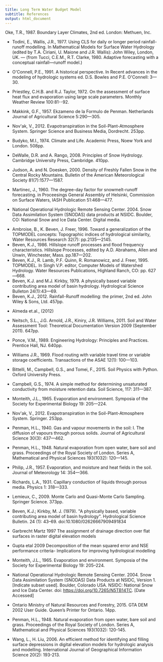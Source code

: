 ```yaml
---
title: Long Term Water Budget Model
subtitle: References
output: html_document
---
```


Oke, T.R., 1987. Boundary Layer Climates, 2nd ed. London: Methuen, Inc.

<!-- from intro -->

- Todini, E., Wallis, J.R., 1977. Using CLS for daily or longer period rainfall-runoff modelling. In Mathematical Models for Surface Water Hydrology (edited by T.A. Ciriani, U. Maione and J.R. Wallis): John Wiley, London, UK. — (from Tucci, C.E.M., R.T. Clarke, 1980. Adaptive forecasting with a conceptual rainfall—runoff model.)

- O'Connell, P.E., 1991. A historical perspective. In Recent advances in the modeling of hydrologic systems ed. D.S. Bowles and P.E. O'Connell: 3—30.


<!-- from pet -->

- Priestley, C.H.B. and R.J. Taylor, 1972. On the assessment of surface heat flux and evaporation using large scale parameters. Monthly Weather Review 100:81--92.

<!-- - Makkink, G.F., 1957. Testing the Penman formula by means of lysimeters. International Journal of Water Engineering 11:277--288. -->
- Makkink, G.F., 1957. Ekzameno de la Formulo de Penman. Netherlands Journal of Agricultural Science 5:290—305.

- Nov\'ak, V., 2012. Evapotranspiration in the Soil-Plant-Atmosphere System. Springer Science and Business Media, Dordrecht. 253pp.

- Budyko, M.I., 1974. Climate and Life. Academic Press, Noew York and London. 508pp.


<!-- from snow -->

- DeWalle, D.R. and A. Rango, 2008. Principles of Snow Hydrology. Cambridge University Press, Cambridge. 410pp.

- Judson, A. and N. Doesken, 2000. Density of Freshly Fallen Snow in the Central Rocky Mountains. Bulletin of the American Meteorological Society 81(7):1577—1587.

- Martinec, J., 1960. The degree-day factor for snowmelt-runoff forecasting. in Proceesings General Assembly of Helsinki, Commission on Surface Waters, IASH Publication 51:468—477.


- National Operational Hydrologic Remote Sensing Center. 2004. Snow Data Assimilation System (SNODAS) data products at NSIDC. Boulder, CO: National Snow and Ice Data Center. Digital media.


<!-- from GW -->
- Ambroise, B., K. Beven, J. Freer, 1996. Toward a generalization of the TOPMODEL concepts: Topographic indices of hydrological similarity, Water Resources Research 32(7): pp.2135—2145.
- Beven, K.J., 1986. Hillslope runoff processes and flood frequency characteristics. Hillslope Processes, edited by A.D. Abrahams, Allen and Unwin, Winchester, Mass. pp.187—202.
- Beven, K.J., R. Lamb, P.F. Quinn, R. Romanowicz, and J. Freer, 1995. TOPMODEL. In Singh V.P. editor, Computer Models of Watershed Hydrology. Water Resources Publications, Highland Ranch, CO: pp. 627—668.
- Beven, K.J. and M.J. Kirkby, 1979. A physically based variable contributing area model of basin hydrology. Hydrological Science Bulleton 24(1):43—69.
- Beven, K.J., 2012. Rainfall-Runoff modelling: the primer, 2nd ed. John Wiley & Sons, Ltd. 457pp.



<!-- from LIA -->

- Almeda et.al., (2012)


<!-- from overland routing -->

- Neitsch, S.L., J.G. Arnold, J.R., Kiniry, J.R. Williams, 2011. Soil and Water Assessment Tool: Theoretical Documentation Version 2009 (September 2011). 647pp.

- Ponce, V.M., 1989. Engineering Hydrology: Principles and Practices. Prentice Hall, NJ. 640pp.

- Williams J.R., 1969. Flood routing with variable travel time or variable storage coefficients. Transactions of the ASAE 12(1): 100—103.


<!-- porous media -->

- Bittelli, M., Campbell, G.S., and Tomei, F., 2015. Soil Physics with Python. Oxford University Press.

- Campbell, G.S., 1974. A simple method for determining unsaturated conductivity from moisture retention data. Soil Science, 117: 311—387.

- Monteith, J.L., 1965. Evaporation and environment. Symposia of the Society for Experimental Biology 19: 205—224.

- Nov\'ak, V., 2012. Evapotranspiration in the Soil-Plant-Atmosphere System. Springer. 253pp.

- Penman, H.L., 1940. Gas and vapour movements in the soil: I. The diffusion of vapours through porous solids. Journal of Agricultural Science 30(3): 437—462.

- Penman, H.L., 1948. Natural evaporation from open water, bare soil and grass. Proceedings of the Royal Society of London. Series A, Mathematical and Physical Sciences 193(1032): 120—145.

- Philip, J.R., 1957. Evaporation, and moisture and heat fields in the soil. Journal of Meteorology 14: 354—366.

- Richards, L.A., 1931. Capillary conduction of liquids through porous media. Physics 1: 318—333.



<!-- MC -->

- Lemieux, C., 2009. Monte Carlo and Quasi-Monte Carlo Sampling. Springer Science. 373pp.



<!-- EXTRA?? (need to check) -->
- Beven, K.J.; Kirkby, M. J. (1979). "A physically based, variable contributing area model of basin hydrology". Hydrological Science Bulletin. 24 (1): 43–69. doi:10.1080/02626667909491834

- Garbrecht Martz 1997 The assignment of drainage direction over flat surfaces in raster digital elevation models
 
- Gupta etal 2009 Decomposition of the mean squared error and NSE performance criteria- Implications for improving hydrological modelling
 
- Monteith, J.L., 1965. Evaporation and environment. Symposia of the Society for Experimental Biology 19: 205–224.
 
- National Operational Hydrologic Remote Sensing Center. 2004. Snow Data Assimilation System (SNODAS) Data Products at NSIDC, Version 1. [Indicate subset used]. Boulder, Colorado USA. NSIDC: National Snow and Ice Data Center. doi: https://doi.org/10.7265/N5TB14TC. [Date Accessed]
 
- Ontario Ministry of Natural Resources and Forestry, 2015. GTA DEM 2002 User Guide. Queen’s Printer for Ontario. 14pp.
 
- Penman, H.L., 1948. Natural evaporation from open water, bare soil and grass. Proceedings of the Royal Society of London. Series A, Mathematical and Physical Sciences 193(1032): 120-145.
 
- Wang, L., H. Liu, 2006. An efficient method for identifying and filling surface depressions in digital elevation models for hydrologic analysis and modelling. International Journal of Geographical Information Science 20(2): 193-213.
